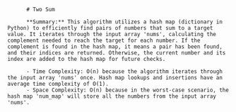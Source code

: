 
          # Two Sum

          **Summary:** This algorithm utilizes a hash map (dictionary in Python) to efficiently find pairs of numbers that sum to a target value. It iterates through the input array 'nums', calculating the complement needed to reach the target for each number. If the complement is found in the hash map, it means a pair has been found, and their indices are returned. Otherwise, the current number and its index are added to the hash map for future checks.

          - Time Complexity: O(n) because the algorithm iterates through the input array 'nums' once. Hash map lookups and insertions have an average time complexity of O(1).
          - Space Complexity: O(n) because in the worst-case scenario, the hash map 'num_map' will store all the numbers from the input array 'nums'.
          